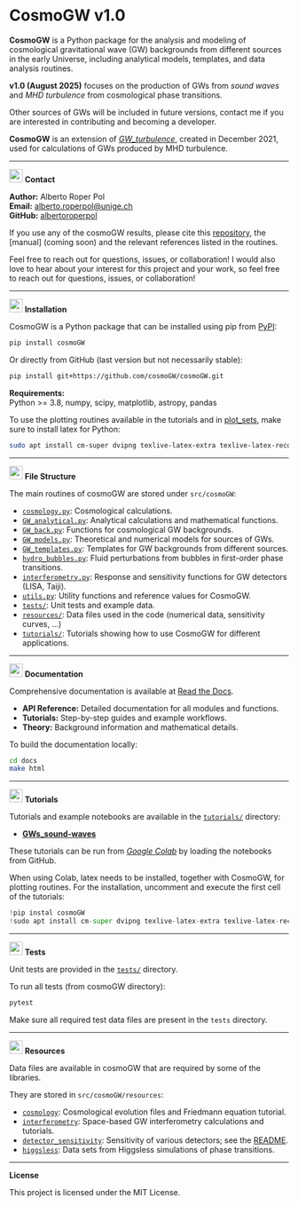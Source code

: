 # CosmoGW v1.0

**CosmoGW** is a Python package for the analysis and modeling of cosmological gravitational wave (GW) backgrounds from different sources in the early Universe, including analytical models, templates, and data analysis routines.

**v1.0 (August 2025)** focuses on the production of GWs from *sound waves* and *MHD turbulence* from
cosmological phase transitions.

Other sources of GWs will be included in future versions, contact me if you are interested
in contributing and becoming a developer.

**CosmoGW** is an extension of [*GW_turbulence*](https://github.com/AlbertoRoper/GW_turbulence), created in December 2021, used for calculations of GWs produced by MHD turbulence.

---

<img src="https://img.icons8.com/ios-filled/50/000000/conference-call.png" width="24" /> **Contact**

**Author:** Alberto Roper Pol  
**Email:** alberto.roperpol@unige.ch  
**GitHub:** [albertoroperpol](https://github.com/AlbertoRoper)  

If you use any of the cosmoGW results, please cite this [repository](https://github.com/cosmoGW/cosmoGW),
the [manual] (coming soon) and the relevant references listed in the routines.

Feel free to reach out for questions, issues, or collaboration!
I would also love to hear about your interest for this project and your work, so feel free to reach out for questions, issues, or collaboration!

---

<img src="https://img.icons8.com/ios-filled/50/000000/download.png" width="24" /> **Installation**

CosmoGW is a Python package that can be installed using pip from [PyPI](https://pypi.org/project/cosmoGW):

```sh
pip install cosmoGW
```

Or directly from GitHub (last version but not necessarily stable):

```sh
pip install git+https://github.com/cosmoGW/cosmoGW.git
```

**Requirements:**  
Python >= 3.8, numpy, scipy, matplotlib, astropy, pandas

To use the plotting routines available in the tutorials and in
[plot_sets](https://github.com/cosmoGW/cosmoGW/blob/main/src/cosmoGW/plot_sets.py), make sure to install latex for Python:

```bash
sudo apt install cm-super dvipng texlive-latex-extra texlive-latex-recommended
```


---

<img src="https://img.icons8.com/ios-filled/50/000000/code-file.png" width="24" /> **File Structure**

The main routines of cosmoGW are stored under `src/cosmoGW`:

- [`cosmology.py`](https://github.com/cosmoGW/cosmoGW/blob/main/src/cosmoGW/cosmology.py): Cosmological calculations.
- [`GW_analytical.py`](https://github.com/cosmoGW/cosmoGW/blob/main/src/cosmoGW/GW_analytical.py): Analytical calculations and mathematical functions.
- [`GW_back.py`](https://github.com/cosmoGW/cosmoGW/blob/main/src/cosmoGW/GW_back.py): Functions for cosmological GW backgrounds.
- [`GW_models.py`](shttps://github.com/cosmoGW/cosmoGW/blob/main/rc/cosmoGW/GW_models.py): Theoretical and numerical models for sources of GWs.
- [`GW_templates.py`](https://github.com/cosmoGW/cosmoGW/blob/main/src/cosmoGW/GW_templates.py): Templates for GW backgrounds from different sources.
- [`hydro_bubbles.py`](https://github.com/cosmoGW/cosmoGW/blob/main/src/cosmoGW/hydro_bubbles.py): Fluid perturbations from bubbles in first-order phase transitions.
- [`interferometry.py`](https://github.com/cosmoGW/cosmoGW/blob/main/src/cosmoGW/interferometry.py): Response and sensitivity functions for GW detectors (LISA, Taiji).
- [`utils.py`](https://github.com/cosmoGW/cosmoGW/blob/main/src/cosmoGW/utils.py): Utility functions and reference values for CosmoGW.
- [`tests/`](https://github.com/cosmoGW/cosmoGW/blob/main/tests/): Unit tests and example data.
- [`resources/`](https://github.com/cosmoGW/cosmoGW/blob/main/src/cosmoGW/resources/): Data files used in the code (numerical data, sensitivity curves, ...)
- [`tutorials/`](https://github.com/cosmoGW/cosmoGW/blob/main/tutorials/): Tutorials showing how to use CosmoGW for different applications.

---

<img src="https://img.icons8.com/ios-filled/50/000000/book.png" width="24" /> **Documentation**

Comprehensive documentation is available at [Read the Docs](https://cosmogw-manual.readthedocs.io/).

- **API Reference:** Detailed documentation for all modules and functions.
- **Tutorials:** Step-by-step guides and example workflows.
- **Theory:** Background information and mathematical details.

To build the documentation locally:

```sh
cd docs
make html
```

---

<img src="https://img.icons8.com/ios-filled/50/000000/education.png" width="24" /> **Tutorials**

Tutorials and example notebooks are available in the [`tutorials/`](https://github.com/cosmoGW/cosmoGW/blob/main/tutorials/) directory:

- [**GWs_sound-waves**](https://github.com/cosmoGW/cosmoGW/blob/main/tutorials/GWs_sound-waves.ipynb)

These tutorials can be run from [*Google Colab*](https://colab.research.google.com/)
by loading the notebooks from GitHub.

When using Colab, latex needs to be installed, together with CosmoGW, for plotting routines.
For the installation, uncomment and execute the first cell of the tutorials:

```python
!pip instal cosmoGW
!sudo apt install cm-super dvipng texlive-latex-extra texlive-latex-recommended
```

---

<img src="https://img.icons8.com/ios-filled/50/000000/test-passed.png" width="24" /> **Tests**

Unit tests are provided in the [`tests/`](https://github.com/cosmoGW/cosmoGW/blob/main/tests/) directory.

To run all tests (from cosmoGW directory):

```sh
pytest
```

Make sure all required test data files are present in the `tests` directory.

---

<img src="https://img.icons8.com/ios-filled/50/000000/database.png" width="24" /> **Resources**

Data files are available in cosmoGW that are required by some of the libraries.

They are stored in `src/cosmoGW/resources`:

- [`cosmology`](https://github.com/cosmoGW/cosmoGW/blob/main/src/cosmoGW/resources/cosmology): Cosmological evolution files and Friedmann equation tutorial.
- [`interferometry`](https://github.com/cosmoGW/cosmoGW/blob/main/src/cosmoGW/resources/interferometry): Space-based GW interferometry calculations and tutorials.
- [`detector_sensitivity`](https://github.com/cosmoGW/cosmoGW/blob/main/src/cosmoGW/resources/detector_sensitivity): Sensitivity of various detectors; see the [README](https://github.com/cosmoGW/cosmoGW/blob/main/src/cosmoGW/resources/detector_sensitivity/README.md).
- [`higgsless`](https://github.com/cosmoGW/cosmoGW/blob/main/src/cosmoGW/resources/higgsless): Data sets from Higgsless simulations of phase transitions.

---

**License**

This project is licensed under the MIT License.

